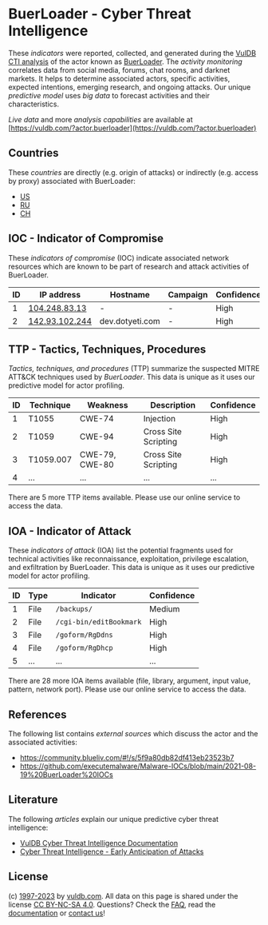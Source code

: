 # BuerLoader - Cyber Threat Intelligence

These _indicators_ were reported, collected, and generated during the [VulDB CTI analysis](https://vuldb.com/?kb.cti) of the actor known as [BuerLoader](https://vuldb.com/?actor.buerloader). The _activity monitoring_ correlates data from social media, forums, chat rooms, and darknet markets. It helps to determine associated actors, specific activities, expected intentions, emerging research, and ongoing attacks. Our unique _predictive model_ uses _big data_ to forecast activities and their characteristics.

_Live data_ and more _analysis capabilities_ are available at [https://vuldb.com/?actor.buerloader](https://vuldb.com/?actor.buerloader)

## Countries

These _countries_ are directly (e.g. origin of attacks) or indirectly (e.g. access by proxy) associated with BuerLoader:

* [US](https://vuldb.com/?country.us)
* [RU](https://vuldb.com/?country.ru)
* [CH](https://vuldb.com/?country.ch)

## IOC - Indicator of Compromise

These _indicators of compromise_ (IOC) indicate associated network resources which are known to be part of research and attack activities of BuerLoader.

ID | IP address | Hostname | Campaign | Confidence
-- | ---------- | -------- | -------- | ----------
1 | [104.248.83.13](https://vuldb.com/?ip.104.248.83.13) | - | - | High
2 | [142.93.102.244](https://vuldb.com/?ip.142.93.102.244) | dev.dotyeti.com | - | High

## TTP - Tactics, Techniques, Procedures

_Tactics, techniques, and procedures_ (TTP) summarize the suspected MITRE ATT&CK techniques used by _BuerLoader_. This data is unique as it uses our predictive model for actor profiling.

ID | Technique | Weakness | Description | Confidence
-- | --------- | -------- | ----------- | ----------
1 | T1055 | CWE-74 | Injection | High
2 | T1059 | CWE-94 | Cross Site Scripting | High
3 | T1059.007 | CWE-79, CWE-80 | Cross Site Scripting | High
4 | ... | ... | ... | ...

There are 5 more TTP items available. Please use our online service to access the data.

## IOA - Indicator of Attack

These _indicators of attack_ (IOA) list the potential fragments used for technical activities like reconnaissance, exploitation, privilege escalation, and exfiltration by BuerLoader. This data is unique as it uses our predictive model for actor profiling.

ID | Type | Indicator | Confidence
-- | ---- | --------- | ----------
1 | File | `/backups/` | Medium
2 | File | `/cgi-bin/editBookmark` | High
3 | File | `/goform/RgDdns` | High
4 | File | `/goform/RgDhcp` | High
5 | ... | ... | ...

There are 28 more IOA items available (file, library, argument, input value, pattern, network port). Please use our online service to access the data.

## References

The following list contains _external sources_ which discuss the actor and the associated activities:

* https://community.blueliv.com/#!/s/5f9a80db82df413eb23523b7
* https://github.com/executemalware/Malware-IOCs/blob/main/2021-08-19%20BuerLoader%20IOCs

## Literature

The following _articles_ explain our unique predictive cyber threat intelligence:

* [VulDB Cyber Threat Intelligence Documentation](https://vuldb.com/?kb.cti)
* [Cyber Threat Intelligence - Early Anticipation of Attacks](https://www.scip.ch/en/?labs.20201022)

## License

(c) [1997-2023](https://vuldb.com/?kb.changelog) by [vuldb.com](https://vuldb.com/?kb.about). All data on this page is shared under the license [CC BY-NC-SA 4.0](https://creativecommons.org/licenses/by-nc-sa/4.0/). Questions? Check the [FAQ](https://vuldb.com/?kb.faq), read the [documentation](https://vuldb.com/?kb) or [contact us](https://vuldb.com/?contact)!
